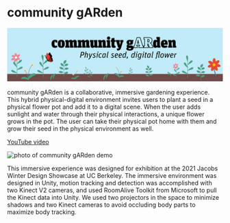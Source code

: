 # community gARden

![community gARden banner](design-assets/signs/banner.png)

community gARden is a collaborative, immersive gardening experience. This hybrid physical-digital environment invites users to plant a seed in a physical flower pot and add it to a digital scene. When the user adds sunlight and water through their physical interactions, a unique flower grows in the pot. The user can take their physical pot home with them and grow their seed in the physical environment as well. 

[YouTube video](https://www.youtube.com/watch?v=Uu0esk5MVyg)

![photo of community gARden demo](design-assets/signs/layout.png)

This immersive experience was designed for exhibition at the 2021 Jacobs Winter Design Showcase at UC Berkeley. The immersive environment was designed in Unity, motion tracking and detection was accomplished with two Kinect V2 cameras, and used RoomAlive Toolkit from Microsoft to pull the Kinect data into Unity. We used two projectors in the space to minimize shadows and two Kinect cameras to avoid occluding body parts to maximize body tracking.
